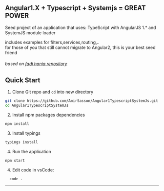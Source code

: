 ## Angular1.X + Typescript + Systemjs = GREAT POWER
Seed project of an application that uses:
TypeScript with AngularJS 1.* and SystemJS module loader

includes examples for filters,services,routing,..<br/>
for those of you that still cannot migrate to Angular2, this is your best seed friend
###### based on [fadi hania repository](https://github.com/fadihania/angular1-typescript-systemjs)

## Quick Start
1. Clone Git repo and `cd` into new directory
  ```bash
  git clone https://github.com/AmirSasson/Angular1TypescriptSystemJs.git
  cd Angular1TypescriptSystemJs
  ```
  
2. Install npm packages dependencies
  ```bash
  npm install
  ```
3. Install typings
  ```bash
  typings install
  ```

4. Run the application
  ```bash
  npm start
  ```

4. Edit code in vsCode:
```bash
  code .
  ```
----------------------
